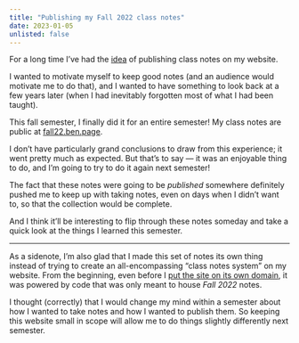 ```yaml
---
title: "Publishing my Fall 2022 class notes"
date: 2023-01-05
unlisted: false
---
```


For a long time I’ve had the [idea](https://benborgers.com/posts/publishing-class-notes) of publishing class notes on my website.

I wanted to motivate myself to keep good notes (and an audience would motivate me to do that), and I wanted to have something to look back at a few years later (when I had inevitably forgotten most of what I had been taught).

This fall semester, I finally did it for an entire semester! My class notes are public at [fall22.ben.page](https://fall22.ben.page).

I don’t have particularly grand conclusions to draw from this experience; it went pretty much as expected. But that’s to say — it was an enjoyable thing to do, and I’m going to try to do it again next semester!

The fact that these notes were going to be _published_ somewhere definitely pushed me to keep up with taking notes, even on days when I didn’t want to, so that the collection would be complete.

And I think it’ll be interesting to flip through these notes someday and take a quick look at the things I learned this semester.

---

As a sidenote, I’m also glad that I made this set of notes its own thing instead of trying to create an all-encompassing “class notes system” on my website. From the beginning, even before I [put the site on its own domain](https://benborgers.com/posts/redesign-december-2022), it was powered by code that was only meant to house _Fall 2022_ notes.

I thought (correctly) that I would change my mind within a semester about how I wanted to take notes and how I wanted to publish them. So keeping this website small in scope will allow me to do things slightly differently next semester.
